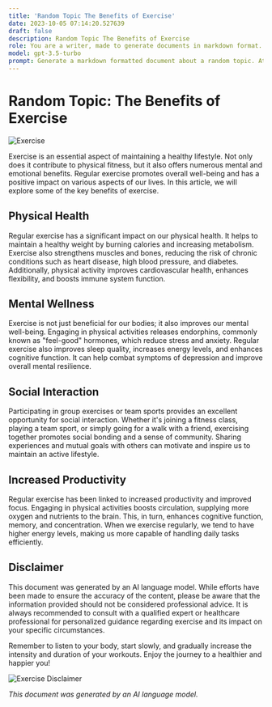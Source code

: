 ```yaml
---
title: 'Random Topic The Benefits of Exercise'
date: 2023-10-05 07:14:20.527639
draft: false
description: Random Topic The Benefits of Exercise
role: You are a writer, made to generate documents in markdown format. It is very important that all of the documents you generate are in valid markdown format.
model: gpt-3.5-turbo
prompt: Generate a markdown formatted document about a random topic. At the bottom, include a disclaimer explaining that the document was generated by you. The first line of the document should be the title. Make sure that the entire document is in proper markdown format, using a mix of various tags to make the document visually appealing.
---
```


# Random Topic: The Benefits of Exercise

![Exercise](https://images.unsplash.com/photo-1599702826030-3c9e659e6eeb)

Exercise is an essential aspect of maintaining a healthy lifestyle. Not only does it contribute to physical fitness, but it also offers numerous mental and emotional benefits. Regular exercise promotes overall well-being and has a positive impact on various aspects of our lives. In this article, we will explore some of the key benefits of exercise.

## Physical Health
Regular exercise has a significant impact on our physical health. It helps to maintain a healthy weight by burning calories and increasing metabolism. Exercise also strengthens muscles and bones, reducing the risk of chronic conditions such as heart disease, high blood pressure, and diabetes. Additionally, physical activity improves cardiovascular health, enhances flexibility, and boosts immune system function.

## Mental Wellness
Exercise is not just beneficial for our bodies; it also improves our mental well-being. Engaging in physical activities releases endorphins, commonly known as "feel-good" hormones, which reduce stress and anxiety. Regular exercise also improves sleep quality, increases energy levels, and enhances cognitive function. It can help combat symptoms of depression and improve overall mental resilience.

## Social Interaction
Participating in group exercises or team sports provides an excellent opportunity for social interaction. Whether it's joining a fitness class, playing a team sport, or simply going for a walk with a friend, exercising together promotes social bonding and a sense of community. Sharing experiences and mutual goals with others can motivate and inspire us to maintain an active lifestyle.

## Increased Productivity
Regular exercise has been linked to increased productivity and improved focus. Engaging in physical activities boosts circulation, supplying more oxygen and nutrients to the brain. This, in turn, enhances cognitive function, memory, and concentration. When we exercise regularly, we tend to have higher energy levels, making us more capable of handling daily tasks efficiently.

## Disclaimer
This document was generated by an AI language model. While efforts have been made to ensure the accuracy of the content, please be aware that the information provided should not be considered professional advice. It is always recommended to consult with a qualified expert or healthcare professional for personalized guidance regarding exercise and its impact on your specific circumstances.

Remember to listen to your body, start slowly, and gradually increase the intensity and duration of your workouts. Enjoy the journey to a healthier and happier you!

![Exercise Disclaimer](https://images.unsplash.com/photo-1551295282-a22c41f74b4b)

_This document was generated by an AI language model._